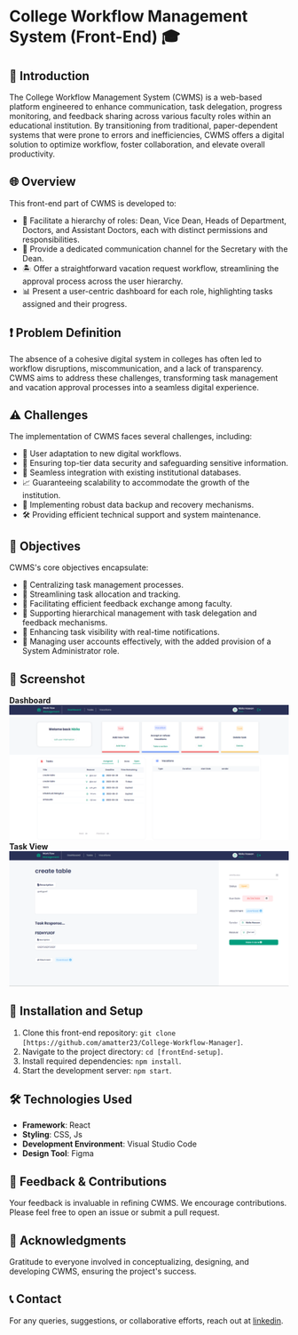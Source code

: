 # College Workflow Management System (Front-End) 🎓

## 📌 Introduction

The College Workflow Management System (CWMS) is a web-based platform engineered to enhance communication, task delegation, progress monitoring, and feedback sharing across various faculty roles within an educational institution. By transitioning from traditional, paper-dependent systems that were prone to errors and inefficiencies, CWMS offers a digital solution to optimize workflow, foster collaboration, and elevate overall productivity.

## 🌐 Overview

This front-end part of CWMS is developed to:
- 🔗 Facilitate a hierarchy of roles: Dean, Vice Dean, Heads of Department, Doctors, and Assistant Doctors, each with distinct permissions and responsibilities.
- 💌 Provide a dedicated communication channel for the Secretary with the Dean.
- 🏝 Offer a straightforward vacation request workflow, streamlining the approval process across the user hierarchy.
- 📊 Present a user-centric dashboard for each role, highlighting tasks assigned and their progress.

## ❗ Problem Definition

The absence of a cohesive digital system in colleges has often led to workflow disruptions, miscommunication, and a lack of transparency. CWMS aims to address these challenges, transforming task management and vacation approval processes into a seamless digital experience.

## ⚠️ Challenges

The implementation of CWMS faces several challenges, including:
- 🔄 User adaptation to new digital workflows.
- 🔐 Ensuring top-tier data security and safeguarding sensitive information.
- 🔄 Seamless integration with existing institutional databases.
- 📈 Guaranteeing scalability to accommodate the growth of the institution.
- 💾 Implementing robust data backup and recovery mechanisms.
- 🛠 Providing efficient technical support and system maintenance.

## 🎯 Objectives

CWMS's core objectives encapsulate:
- 🏢 Centralizing task management processes.
- 🚀 Streamlining task allocation and tracking.
- 💬 Facilitating efficient feedback exchange among faculty.
- 📑 Supporting hierarchical management with task delegation and feedback mechanisms.
- 📣 Enhancing task visibility with real-time notifications.
- 👤 Managing user accounts effectively, with the added provision of a System Administrator role.

## 📸 Screenshot
**Dashboard**
![CWMS Interface](./screenshots/image1.png)
**Task View**
![CWMS Interface](./screenshots/image4.png)

## 🚀 Installation and Setup

1. Clone this front-end repository: `git clone [https://github.com/amatter23/College-Workflow-Manager]`.
2. Navigate to the project directory: `cd [frontEnd-setup]`.
3. Install required dependencies: `npm install`.
4. Start the development server: `npm start`.

## 🛠 Technologies Used

- **Framework**: React
- **Styling**: CSS, Js
- **Development Environment**: Visual Studio Code
- **Design Tool**: Figma

## 👥 Feedback & Contributions

Your feedback is invaluable in refining CWMS. We encourage contributions. Please feel free to open an issue or submit a pull request.

## 🙌 Acknowledgments

Gratitude to everyone involved in conceptualizing, designing, and developing CWMS, ensuring the project's success.

## 📞 Contact

For any queries, suggestions, or collaborative efforts, reach out at [linkedin](https://www.linkedin.com/in/ahmedmatter23/).
